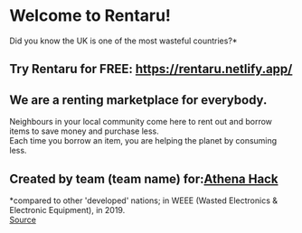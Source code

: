 # Welcome to Rentaru!

Did you know the UK is one of the most wasteful countries?*

## Try Rentaru for FREE: https://rentaru.netlify.app/

## We are a renting marketplace for everybody.  
Neighbours in your local community come here to rent out and borrow items to save money and purchase less.    
Each time you borrow an item, you are helping the planet by consuming less.     


## Created by team (team name) for:<a href="https://www.showcode.io/athena-hack/">Athena Hack</a>

*compared to other 'developed' nations; in WEEE (Wasted Electronics & Electronic Equipment), in 2019.    
<a href="https://www.letsrecycle.com/news/latest-news/uk-the-second-largest-producer-of-weee/">Source</a>
